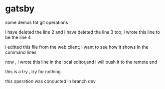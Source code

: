 # gatsby
some demos fot git operations

i have deleted the line 2
and i have deleted the line 3 too;
i wrote this line to be the line 4


i editted this file from the web client;
i want to see how it shows in the command lines

now , i wrote this line in the local editor,and i will push it to the remote end

this is a try , try for nothing

this operation was conducted in branch dev
